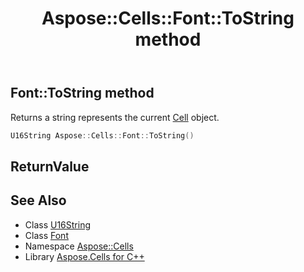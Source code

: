 ﻿---
title: Aspose::Cells::Font::ToString method
linktitle: ToString
second_title: Aspose.Cells for C++ API Reference
description: 'Aspose::Cells::Font::ToString method. Returns a string represents the current Cell object in C++.'
type: docs
weight: 4100
url: /cpp/aspose.cells/font/tostring/
---
## Font::ToString method


Returns a string represents the current [Cell](../../cell/) object.

```cpp
U16String Aspose::Cells::Font::ToString()
```


## ReturnValue



## See Also

* Class [U16String](../../u16string/)
* Class [Font](../)
* Namespace [Aspose::Cells](../../)
* Library [Aspose.Cells for C++](../../../)
